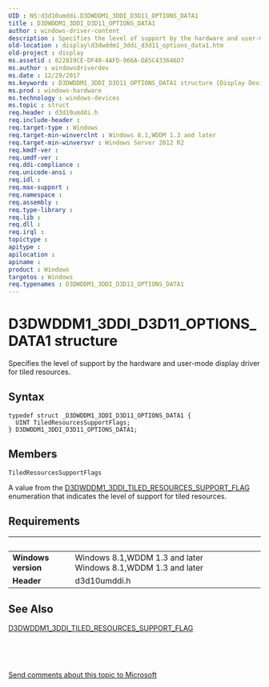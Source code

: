 ```yaml
---
UID : NS:d3d10umddi.D3DWDDM1_3DDI_D3D11_OPTIONS_DATA1
title : D3DWDDM1_3DDI_D3D11_OPTIONS_DATA1
author : windows-driver-content
description : Specifies the level of support by the hardware and user-mode display driver for tiled resources.
old-location : display\d3dwddm1_3ddi_d3d11_options_data1.htm
old-project : display
ms.assetid : 822819CE-DF40-4AFD-966A-DA5C433646D7
ms.author : windowsdriverdev
ms.date : 12/29/2017
ms.keywords : D3DWDDM1_3DDI_D3D11_OPTIONS_DATA1 structure [Display Devices], display.d3dwddm1_3ddi_d3d11_options_data1, D3DWDDM1_3DDI_D3D11_OPTIONS_DATA1, d3d10umddi/D3DWDDM1_3DDI_D3D11_OPTIONS_DATA1
ms.prod : windows-hardware
ms.technology : windows-devices
ms.topic : struct
req.header : d3d10umddi.h
req.include-header : 
req.target-type : Windows
req.target-min-winverclnt : Windows 8.1,WDDM 1.3 and later
req.target-min-winversvr : Windows Server 2012 R2
req.kmdf-ver : 
req.umdf-ver : 
req.ddi-compliance : 
req.unicode-ansi : 
req.idl : 
req.max-support : 
req.namespace : 
req.assembly : 
req.type-library : 
req.lib : 
req.dll : 
req.irql : 
topictype : 
apitype : 
apilocation : 
apiname : 
product : Windows
targetos : Windows
req.typenames : D3DWDDM1_3DDI_D3D11_OPTIONS_DATA1
---
```


# D3DWDDM1_3DDI_D3D11_OPTIONS_DATA1 structure
Specifies the level of support by the hardware and user-mode display driver for tiled resources.

## Syntax
````
typedef struct _D3DWDDM1_3DDI_D3D11_OPTIONS_DATA1 {
  UINT TiledResourcesSupportFlags;
} D3DWDDM1_3DDI_D3D11_OPTIONS_DATA1;
````

## Members


`TiledResourcesSupportFlags`

A value from the <a href="..\d3d10umddi\ne-d3d10umddi-d3dwddm1_3ddi_tiled_resources_support_flag.md">D3DWDDM1_3DDI_TILED_RESOURCES_SUPPORT_FLAG</a> enumeration that indicates the level of support  for tiled resources.


## Requirements
| &nbsp; | &nbsp; |
| ---- |:---- |
| **Windows version** | Windows 8.1,WDDM 1.3 and later Windows 8.1,WDDM 1.3 and later |
| **Header** | d3d10umddi.h |

## See Also

<a href="..\d3d10umddi\ne-d3d10umddi-d3dwddm1_3ddi_tiled_resources_support_flag.md">D3DWDDM1_3DDI_TILED_RESOURCES_SUPPORT_FLAG</a>

 

 

<a href="mailto:wsddocfb@microsoft.com?subject=Documentation%20feedback [display\display]:%20D3DWDDM1_3DDI_D3D11_OPTIONS_DATA1 structure%20 RELEASE:%20(12/29/2017)&amp;body=%0A%0APRIVACY STATEMENT%0A%0AWe use your feedback to improve the documentation. We don't use your email address for any other purpose, and we'll remove your email address from our system after the issue that you're reporting is fixed. While we're working to fix this issue, we might send you an email message to ask for more info. Later, we might also send you an email message to let you know that we've addressed your feedback.%0A%0AFor more info about Microsoft's privacy policy, see http://privacy.microsoft.com/en-us/default.aspx." title="Send comments about this topic to Microsoft">Send comments about this topic to Microsoft</a>